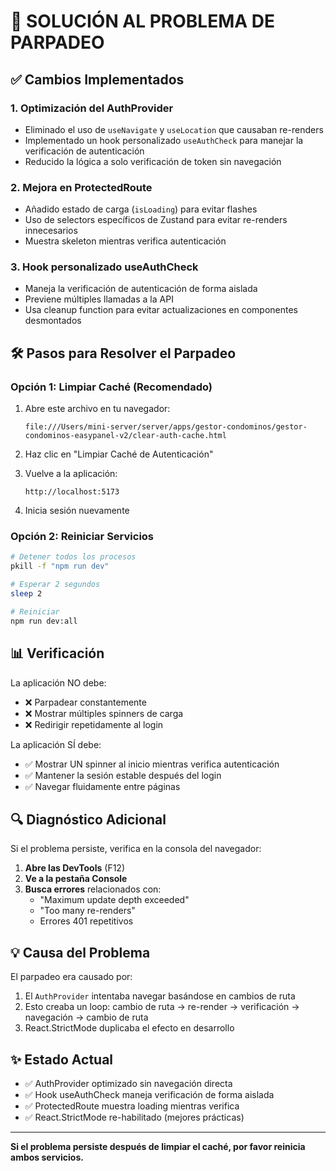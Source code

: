 # 🔧 SOLUCIÓN AL PROBLEMA DE PARPADEO

## ✅ Cambios Implementados

### 1. **Optimización del AuthProvider**
- Eliminado el uso de `useNavigate` y `useLocation` que causaban re-renders
- Implementado un hook personalizado `useAuthCheck` para manejar la verificación de autenticación
- Reducido la lógica a solo verificación de token sin navegación

### 2. **Mejora en ProtectedRoute**
- Añadido estado de carga (`isLoading`) para evitar flashes
- Uso de selectors específicos de Zustand para evitar re-renders innecesarios
- Muestra skeleton mientras verifica autenticación

### 3. **Hook personalizado useAuthCheck**
- Maneja la verificación de autenticación de forma aislada
- Previene múltiples llamadas a la API
- Usa cleanup function para evitar actualizaciones en componentes desmontados

## 🛠️ Pasos para Resolver el Parpadeo

### Opción 1: Limpiar Caché (Recomendado)
1. Abre este archivo en tu navegador:
   ```
   file:///Users/mini-server/server/apps/gestor-condominos/gestor-condominos-easypanel-v2/clear-auth-cache.html
   ```

2. Haz clic en "Limpiar Caché de Autenticación"

3. Vuelve a la aplicación:
   ```
   http://localhost:5173
   ```

4. Inicia sesión nuevamente

### Opción 2: Reiniciar Servicios
```bash
# Detener todos los procesos
pkill -f "npm run dev"

# Esperar 2 segundos
sleep 2

# Reiniciar
npm run dev:all
```

## 📊 Verificación

La aplicación NO debe:
- ❌ Parpadear constantemente
- ❌ Mostrar múltiples spinners de carga
- ❌ Redirigir repetidamente al login

La aplicación SÍ debe:
- ✅ Mostrar UN spinner al inicio mientras verifica autenticación
- ✅ Mantener la sesión estable después del login
- ✅ Navegar fluidamente entre páginas

## 🔍 Diagnóstico Adicional

Si el problema persiste, verifica en la consola del navegador:

1. **Abre las DevTools** (F12)
2. **Ve a la pestaña Console**
3. **Busca errores** relacionados con:
   - "Maximum update depth exceeded"
   - "Too many re-renders"
   - Errores 401 repetitivos

## 💡 Causa del Problema

El parpadeo era causado por:
1. El `AuthProvider` intentaba navegar basándose en cambios de ruta
2. Esto creaba un loop: cambio de ruta → re-render → verificación → navegación → cambio de ruta
3. React.StrictMode duplicaba el efecto en desarrollo

## ✨ Estado Actual

- ✅ AuthProvider optimizado sin navegación directa
- ✅ Hook useAuthCheck maneja verificación de forma aislada
- ✅ ProtectedRoute muestra loading mientras verifica
- ✅ React.StrictMode re-habilitado (mejores prácticas)

---

**Si el problema persiste después de limpiar el caché, por favor reinicia ambos servicios.**